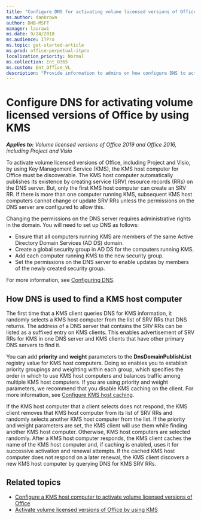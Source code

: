 ```yaml
---
title: "Configure DNS for activating volume licensed versions of Office by using KMS"
ms.author: danbrown
author: DHB-MSFT
manager: laurawi
ms.date: 9/24/2018
ms.audience: ITPro
ms.topic: get-started-article
ms.prod: office-perpetual-itpro
localization_priority: Normal
ms.collection: Ent_O365
ms.custom: Ent_Office_VL
description: "Provide information to admins on how configure DNS to activate volume licensed versions of Office by using KMS."
---
```


# Configure DNS for activating volume licensed versions of Office by using KMS

 ***Applies to:*** *Volume licensed versions of Office 2019 and Office 2016, including Project and Visio*
 
  
To activate volume licensed versions of Office, including Project and Visio, by using Key Management Service (KMS), the KMS host computer for Office must be discoverable. The KMS host computer automatically publishes its existence by creating service (SRV) resource records (RRs) on the DNS server. But, only the first KMS host computer can create an SRV RR. If there is more than one computer running KMS, subsequent KMS host computers cannot change or update SRV RRs unless the permissions on the DNS server are configured to allow this.

Changing the permissions on the DNS server requires administrative rights in the domain. You will need to set up DNS as follows:
  
- Ensure that all computers running KMS are members of the same Active Directory Domain Services (AD DS) domain.
- Create a global security group in AD DS for the computers running KMS.
- Add each computer running KMS to the new security group.
- Set the permissions on the DNS server to enable updates by members of the newly created security group.
    
For more information, see [Configuring DNS](https://go.microsoft.com/fwlink/p/?LinkId=238674).
  

## How DNS is used to find a KMS host computer

The first time that a KMS client queries DNS for KMS information, it randomly selects a KMS host computer from the list of SRV RRs that DNS returns. The address of a DNS server that contains the SRV RRs can be listed as a suffixed entry on KMS clients. This enables advertisement of SRV RRs for KMS in one DNS server and KMS clients that have other primary DNS servers to find it.
  
You can add **priority** and **weight** parameters to the **DnsDomainPublishList** registry value for KMS host computers. Doing so enables you to establish priority groupings and weighting within each group, which specifies the order in which to use KMS host computers and balances traffic among multiple KMS host computers. If you are using priority and weight parameters, we recommend that you disable KMS caching on the client. For more information, see [Configure KMS host caching](activate-office-by-using-kms.md#KMSClientCacheOnOff).
  
If the KMS host computer that a client selects does not respond, the KMS client removes that KMS host computer from its list of SRV RRs and randomly selects another KMS host computer from the list. If the priority and weight parameters are set, the KMS client will use them while finding another KMS host computer. Otherwise, KMS host computers are selected randomly. After a KMS host computer responds, the KMS client caches the name of the KMS host computer and, if caching is enabled, uses it for successive activation and renewal attempts. If the cached KMS host computer does not respond on a later renewal, the KMS client discovers a new KMS host computer by querying DNS for KMS SRV RRs.
  
## Related topics

- [Configure a KMS host computer to activate volume licensed versions of Office](configure-a-kms-host-computer-for-office.md)
- [Activate volume licensed versions of Office by using KMS](activate-office-by-using-kms.md)


